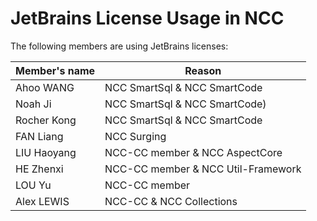 # JetBrains License Usage in NCC

The following members are using JetBrains licenses:

| Member's name | Reason                             |
| ------------- | ---------------------------------- |
| Ahoo WANG     | NCC SmartSql & NCC SmartCode       |
| Noah Ji       | NCC SmartSql & NCC SmartCode)      |
| Rocher Kong   | NCC SmartSql & NCC SmartCode       |
| FAN Liang     | NCC Surging                        |
| LIU Haoyang   | NCC-CC member & NCC AspectCore     |
| HE Zhenxi     | NCC-CC member & NCC Util-Framework |
| LOU Yu        | NCC-CC member                      |
| Alex LEWIS    | NCC-CC & NCC Collections           |
